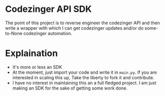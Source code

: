 # Codezinger API SDK

The point of this project is to reverse engineer the
codezinger API and then write a wrapper with which I
can get codezinger updates and/or do some-to-None codezinger automation.

# Explaination
- It's more or less an SDK
- At the moment, just import your code and write it in `main.py`. If you are interested in scaling this up, Take the liberty to fork it and contribute.
- I have no interest in maintaining this an a full fledged project. I am just making an SDK for the sake of getting some work done.

